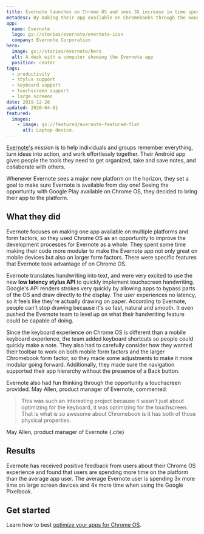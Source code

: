 ```yaml
---
title: Evernote launches on Chrome OS and sees 3X increase in time spent on larger screen devices
metadesc: By making their app available on Chromebooks through the Google Play Store, Evernote experienced an increase of 3x time spent on large screen devices since their launch on Chrome OS.
app:
  name: Evernote
  logo: gs://stories/evernote/evernote-icon
  company: Evernote Corporation
hero:
  image: gs://stories/evernote/hero
  alt: A desk with a computer showing the Evernote app
  position: center
tags:
  - productivity
  - stylus support
  - keyboard support
  - touchscreen support
  - large screens
date: 2019-12-26
updated: 2020-04-01
featured:
  images:
    - image: gs://featured/evernote-featured-flat
      alt: Laptop device.
---
```


[Evernote's](https://play.google.com/store/apps/details?id=com.evernote) mission is to help individuals and groups remember everything, turn ideas into action, and work effortlessly together. Their Android app gives people the tools they need to get organized, take and save notes, and collaborate with others.

Whenever Evernote sees a major new platform on the horizon, they set a goal to make sure Evernote is available from day one! Seeing the opportunity with Google Play available on Chrome OS, they decided to bring their app to the platform.

## What they did

Evernote focuses on making one app available on multiple platforms and form factors, so they used Chrome OS as an opportunity to improve the development processes for Evernote as a whole. They spent some time making their code more modular to make the Evernote app not only great on mobile devices but also on larger form factors. There were specific features that Evernote took advantage of on Chrome OS.

Evernote translates handwriting into text, and were very excited to use the new **low latency stylus API** to quickly implement touchscreen handwriting. Google's API renders strokes very quickly by allowing apps to bypass parts of the OS and draw directly to the display. The user experiences no latency, so it feels like they're actually drawing on paper. According to Evernote, people can't stop drawing because it's so fast, natural and smooth. It even pushed the Evernote team to level up on what their handwriting feature could be capable of doing.

Since the keyboard experience on Chrome OS is different than a mobile keyboard experience, the team added keyboard shortcuts so people could quickly make a note. They also had to carefully consider how they wanted their toolbar to work on both mobile form factors and the larger Chromebook form factor, so they made some adjustments to make it more modular going forward. Additionally, they made sure the navigation supported their app hierarchy without the presence of a Back button.

Evernote also had fun thinking through the opportunity a touchscreen provided. May Allen, product manager of Evernote, commented:

> This was such an interesting project because it wasn't just about optimizing for the keyboard, it was optimizing for the touchscreen. That is what is so awesome about Chromebook is it has both of those physical properties.

May Allen, product manager of Evernote {.cite}

## Results

Evernote has received positive feedback from users about their Chrome OS experience and found that users are spending more time on the platform than the average app user. The average Evernote user is spending 3x more time on large screen devices and 4x more time when using the Google Pixelbook.

## Get started

Learn how to best [optimize your apps for Chrome OS](/{{locale.code}}/android/optimizing).
